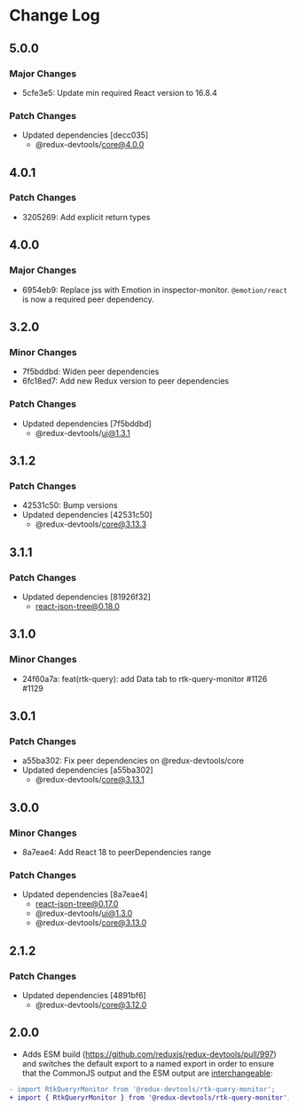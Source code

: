 # Change Log

## 5.0.0

### Major Changes

- 5cfe3e5: Update min required React version to 16.8.4

### Patch Changes

- Updated dependencies [decc035]
  - @redux-devtools/core@4.0.0

## 4.0.1

### Patch Changes

- 3205269: Add explicit return types

## 4.0.0

### Major Changes

- 6954eb9: Replace jss with Emotion in inspector-monitor. `@emotion/react` is now a required peer dependency.

## 3.2.0

### Minor Changes

- 7f5bddbd: Widen peer dependencies
- 6fc18ed7: Add new Redux version to peer dependencies

### Patch Changes

- Updated dependencies [7f5bddbd]
  - @redux-devtools/ui@1.3.1

## 3.1.2

### Patch Changes

- 42531c50: Bump versions
- Updated dependencies [42531c50]
  - @redux-devtools/core@3.13.3

## 3.1.1

### Patch Changes

- Updated dependencies [81926f32]
  - react-json-tree@0.18.0

## 3.1.0

### Minor Changes

- 24f60a7a: feat(rtk-query): add Data tab to rtk-query-monitor #1126 #1129

## 3.0.1

### Patch Changes

- a55ba302: Fix peer dependencies on @redux-devtools/core
- Updated dependencies [a55ba302]
  - @redux-devtools/core@3.13.1

## 3.0.0

### Minor Changes

- 8a7eae4: Add React 18 to peerDependencies range

### Patch Changes

- Updated dependencies [8a7eae4]
  - react-json-tree@0.17.0
  - @redux-devtools/ui@1.3.0
  - @redux-devtools/core@3.13.0

## 2.1.2

### Patch Changes

- Updated dependencies [4891bf6]
  - @redux-devtools/core@3.12.0

## 2.0.0

- Adds ESM build (https://github.com/reduxjs/redux-devtools/pull/997) and switches the default export to a named export in order to ensure that the CommonJS output and the ESM output are [interchangeable](https://rollupjs.org/guide/en/#outputexports):

```diff
- import RtkQueryrMonitor from '@redux-devtools/rtk-query-monitor';
+ import { RtkQueryrMonitor } from '@redux-devtools/rtk-query-monitor';
```
